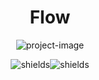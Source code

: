 <h1 align="center" id="title">Flow</h1>

<p align="center"><img src="https://socialify.git.ci/Glazzier/Flow-V2/image?description=1&amp;descriptionEditable=Flow%20is%20the%20best%20Open%20Source%20music%20app&amp;forks=1&amp;issues=1&amp;logo=data%3Aimage%2Fsvg%2Bxml%3Bbase64%2CPHN2ZyB4bWxucz0iaHR0cDovL3d3dy53My5vcmcvMjAwMC9zdmciIHZpZXdCb3g9IjAgMCAxMDAgMTAwIj4KICA8ZGVmcz4KICAgIDxsaW5lYXJHcmFkaWVudCBpZD0iZ3JhZGllbnQiIHgxPSIwJSIgeTE9IjAlIiB4Mj0iMTAwJSIgeTI9IjEwMCUiPgogICAgICA8c3RvcCBvZmZzZXQ9IjAlIiBzdHlsZT0ic3RvcC1jb2xvcjojNEE5MEUyO3N0b3Atb3BhY2l0eToxIiAvPgogICAgICA8c3RvcCBvZmZzZXQ9IjEwMCUiIHN0eWxlPSJzdG9wLWNvbG9yOiM1QUI5RUE7c3RvcC1vcGFjaXR5OjEiIC8%2BCiAgICA8L2xpbmVhckdyYWRpZW50PgogIDwvZGVmcz4KICA8Y2lyY2xlIGN4PSI1MCIgY3k9IjUwIiByPSI0NSIgZmlsbD0idXJsKCNncmFkaWVudCkiIC8%2BCiAgPHBhdGggZD0iTTMwIDUwIFEgNTAgMzAsIDcwIDUwIFQgMzAgNTAiIHN0cm9rZT0id2hpdGUiIHN0cm9rZS13aWR0aD0iNiIgZmlsbD0ibm9uZSIgLz4KPC9zdmc%2B&amp;name=1&amp;owner=1&amp;pattern=Solid&amp;pulls=1&amp;stargazers=1&amp;theme=Auto" alt="project-image"></p>

<p align="center"><img src="https://img.shields.io/github/repo-size/Glazzier/Flow-V2?style=for-the-badge" alt="shields"><img src="https://img.shields.io/badge/version-v0.1.1-red?style=for-the-badge" alt="shields"></p>